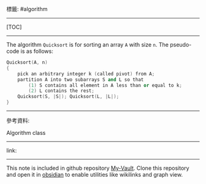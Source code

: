 標籤: #algorithm 

---

[TOC]

---

The algorithm `Quicksort` is for sorting an array `A` with size `n`. The pseudo-code is as follows:

```cpp
Quicksort(A, n)
{
	pick an arbitrary integer k (called pivot) from A;
	partition A into two subarrays S and L so that
		(1) S contains all element in A less than or equal to k;
		(2) L contains the rest;
	Quicksort(S, |S|); Quicksort(L, |L|);
}
```

---

參考資料:

Algorithm class

---

link:


---

This note is included in github repository [My-Vault](https://github.com/LittleD3092/My-Vault.git). Clone this repository and open it in [obsidian](https://obsidian.md/) to enable utilities like wikilinks and graph view.